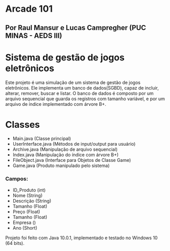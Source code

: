 
# Arcade 101
## Por Raul Mansur e Lucas Campregher (PUC MINAS - AEDS III)

# Sistema de gestão de jogos eletrônicos
Este projeto é uma simulação de um sistema de gestão de jogos eletrônicos.
Ele implementa um banco de dados(SGBD), capaz de incluir, alterar, remover, buscar e listar.
O banco de dados é composto por um arquivo sequencial que guarda os registros com tamanho variável, e por um arquivo de índice implementado com árvore B+.


# Classes
* Main.java (Classe principal)
* UserInterface.java (Métodos de input/output para usuário)
* Archive.java (Manipulação de arquivo sequencial)
* Index.java (Manipulação do índice com árvore B+)
* FileObject.java (Interface para Objetos de Classe Game)
* Game.java (Produto manipulado pelo sistema)

### Campos:
* ID_Produto (int)
* Nome (String)
* Descrição (String)
* Tamanho (Float)
* Preço (Float)
* Tamanho (Float)
* Empresa ()
* Ano (Short)

Projeto foi feito com Java 10.0.1, implementado e testado no Windows 10 (64 bits).